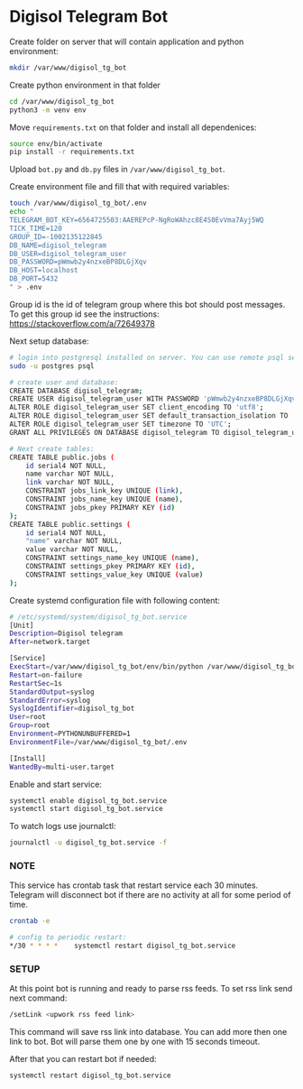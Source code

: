 # Digisol Telegram Bot

Create folder on server that will contain application and python environment:

```bash
mkdir /var/www/digisol_tg_bot
```

Create python environment in that folder

```bash
cd /var/www/digisol_tg_bot
python3 -m venv env
```

Move `requirements.txt` on that folder and install all dependenices:
```bash
source env/bin/activate
pip install -r requirements.txt
```

Upload `bot.py` and `db.py` files in `/var/www/digisol_tg_bot`.

Create environment file and fill that with required variables:

```bash
touch /var/www/digisol_tg_bot/.env
echo "
TELEGRAM_BOT_KEY=6564725503:AAEREPcP-NgRoWAhzc8E4S0EvVma7Ayj5WQ
TICK_TIME=120
GROUP_ID=-1002135122845
DB_NAME=digisol_telegram
DB_USER=digisol_telegram_user
DB_PASSWORD=pWmwb2y4nzxeBP8DLGjXqv
DB_HOST=localhost
DB_PORT=5432
" > .env
```

Group id is the id of telegram group where this bot should post messages. To get this group id see the instructions: https://stackoverflow.com/a/72649378

Next setup database:

```bash
# login into postgresql installed on server. You can use remote psql server if needed.
sudo -u postgres psql

# create user and database:
CREATE DATABASE digisol_telegram;
CREATE USER digisol_telegram_user WITH PASSWORD 'pWmwb2y4nzxeBP8DLGjXqv';
ALTER ROLE digisol_telegram_user SET client_encoding TO 'utf8';
ALTER ROLE digisol_telegram_user SET default_transaction_isolation TO 'read committed';
ALTER ROLE digisol_telegram_user SET timezone TO 'UTC';
GRANT ALL PRIVILEGES ON DATABASE digisol_telegram TO digisol_telegram_user;

# Next create tables:
CREATE TABLE public.jobs (
	id serial4 NOT NULL,
	name varchar NOT NULL,
	link varchar NOT NULL,
	CONSTRAINT jobs_link_key UNIQUE (link),
	CONSTRAINT jobs_name_key UNIQUE (name),
	CONSTRAINT jobs_pkey PRIMARY KEY (id)
);
CREATE TABLE public.settings (
	id serial4 NOT NULL,
	"name" varchar NOT NULL,
	value varchar NOT NULL,
	CONSTRAINT settings_name_key UNIQUE (name),
	CONSTRAINT settings_pkey PRIMARY KEY (id),
	CONSTRAINT settings_value_key UNIQUE (value)
);
```

Create systemd configuration file with following content:

```bash
# /etc/systemd/system/digisol_tg_bot.service
[Unit]
Description=Digisol telegram
After=network.target

[Service]
ExecStart=/var/www/digisol_tg_bot/env/bin/python /var/www/digisol_tg_bot/bot.py
Restart=on-failure
RestartSec=1s
StandardOutput=syslog
StandardError=syslog
SyslogIdentifier=digisol_tg_bot
User=root
Group=root
Environment=PYTHONUNBUFFERED=1
EnvironmentFile=/var/www/digisol_tg_bot/.env

[Install]
WantedBy=multi-user.target
```

Enable and start service:

```bash
systemctl enable digisol_tg_bot.service
systemctl start digisol_tg_bot.service
```

To watch logs use journalctl:

```bash
journalctl -u digisol_tg_bot.service -f
```

### NOTE

This service has crontab task that restart service each 30 minutes. Telegram will disconnect bot if there are no activity at all for some period of time. 

```bash
crontab -e

# config to periodic restart:
*/30 * * * *    systemctl restart digisol_tg_bot.service
```

### SETUP

At this point bot is running and ready to parse rss feeds. To set rss link send next command:

```bash
/setLink <upwork rss feed link>
```

This command will save rss link into database. You can add more then one link to bot. Bot will parse them one by one with 15 seconds timeout.

After that you can restart bot if needed:

```bash
systemctl restart digisol_tg_bot.service
```